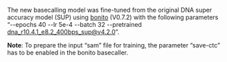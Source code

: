 The new basecalling model was fine-tuned from the original DNA super accuracy model (SUP) using [bonito](https://github.com/nanoporetech/bonito) (V0.7.2) with the following parameters “--epochs 40 --lr 5e-4 --batch 32 --pretrained dna_r10.4.1_e8.2_400bps_sup@v4.2.0”. 

**Note**: To prepare the input “sam” file for training, the parameter “save-ctc” has to be enabled in the bonito basecaller.   

